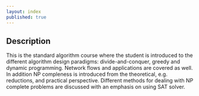 ```yaml
---
layout: index
published: true
---
```


## Description
This is the standard algorithm course where the student is introduced to the different algorithm
design paradigms: divide-and-conquer, greedy and dynamic programming. Network flows and 
applications are covered as well. In addition NP compleness is introduced from the theoretical, 
e.g. reductions, and practical perspective. Different methods for dealing with NP complete 
problems are discussed with an emphasis on using SAT solver.



